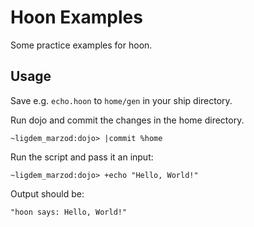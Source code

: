 # Hoon Examples

Some practice examples for hoon.

## Usage
Save e.g. `echo.hoon` to `home/gen` in your ship directory.

Run dojo and commit the changes in the home directory.
```hoon
~ligdem_marzod:dojo> |commit %home
```

Run the script and pass it an input:
```hoon
~ligdem_marzod:dojo> +echo "Hello, World!"
```

Output should be:
```hoon
"hoon says: Hello, World!"
```

